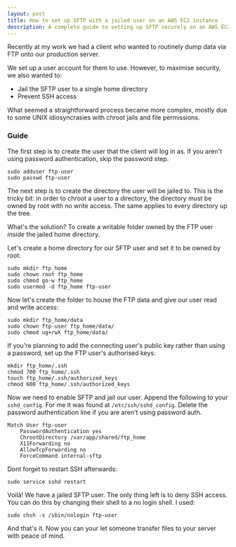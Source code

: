 ```yaml
---
layout: post
title: How to set up SFTP with a jailed user on an AWS EC2 instance
description: A complete guide to setting up SFTP securely on an AWS EC2 instance.
---
```


Recently at my work we had a client who wanted to routinely dump data via FTP onto our production server.

We set up a user account for them to use. However, to maximise security, we also wanted to:

* Jail the SFTP user to a single home directory
* Prevent SSH access

What seemed a straightforward process became more complex, mostly due to some UNIX idiosyncrasies with chroot jails and file permissions.

### Guide

The first step is to create the user that the client will log in as. If you aren't using password authentication, skip the password step.


```
sudo adduser ftp-user
sudo passwd ftp-user
```

The next step is to create the directory the user will be jailed to. This is the tricky bit: in order to chroot a user to a directory, the directory must be owned by root with no write access. The same applies to every directory up the tree.

What's the solution? To create a writable folder owned by the FTP user *inside* the jailed home directory.

Let's create a home directory for our SFTP user and set it to be owned by root:

```
sudo mkdir ftp_home
sudo chown root ftp_home
sudo chmod go-w ftp_home
sudo usermod -d ftp_home ftp-user
```

Now let's create the folder to house the FTP data and give our user read and write access:

```
sudo mkdir ftp_home/data
sudo chown ftp-user ftp_home/data/
sudo chmod ug+rwX ftp_home/data/
```

If you're planning to add the connecting user's public key rather than using a password, set up the FTP user's authorised keys:

```
mkdir ftp_home/.ssh
chmod 700 ftp_home/.ssh
touch ftp_home/.ssh/authorized_keys
chmod 600 ftp_home/.ssh/authorized_keys
```

Now we need to enable SFTP and jail our user. Append the following to your `sshd_config`. For me it was found at `/etc/ssh/sshd_config`. Delete the password authentication line if you are aren't using password auth.

```
Match User ftp-user
    PasswordAuthentication yes
    ChrootDirectory /var/app/shared/ftp_home
    X11Forwarding no
    AllowTcpForwarding no
    ForceCommand internal-sftp
```

Dont forget to restart SSH afterwards:

```
sudo service sshd restart
```

Voilà! We have a jailed SFTP user. The only thing left is to deny SSH access. You can do this by changing their shell to a no login shell. I used:

```
sudo chsh -s /sbin/nologin ftp-user
```

And that's it. Now you can your let someone transfer files to your server with peace of mind.
